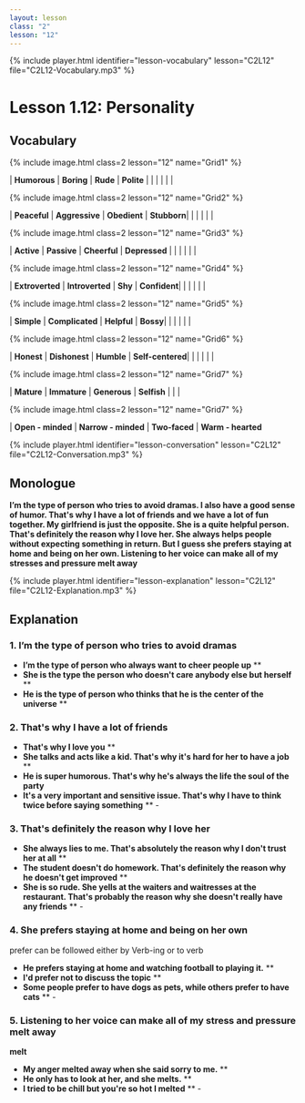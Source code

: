```yaml
---
layout: lesson
class: "2"
lesson: "12"	
---
```


{% include player.html identifier="lesson-vocabulary" lesson="C2L12" file="C2L12-Vocabulary.mp3" %}
# Lesson 1.12: Personality



## Vocabulary


{% include image.html class=2 lesson="12" name="Grid1" %}

| **Humorous** | **Boring**  | **Rude**  | **Polite**  | 
| | | | |

{% include image.html class=2 lesson="12" name="Grid2" %}

| **Peaceful** | **Aggressive**  | **Obedient**  | **Stubborn**| 
| | | | |

{% include image.html class=2 lesson="12" name="Grid3" %}

| **Active** | **Passive**  | **Cheerful**  | **Depressed**  | 
| | | | |

{% include image.html class=2 lesson="12" name="Grid4" %}

| **Extroverted** | **Introverted**  | **Shy**  | **Confident**| 
| | | | |

{% include image.html class=2 lesson="12" name="Grid5" %}

| **Simple** | **Complicated**  | **Helpful**  | **Bossy**| 
| | | | |

{% include image.html class=2 lesson="12" name="Grid6" %}

| **Honest** | **Dishonest**  | **Humble**  | **Self-centered**| 
| | | | |

{% include image.html class=2 lesson="12" name="Grid7" %}

| **Mature** | **Immature**  | **Generous** | **Selfish**
| | |

{% include image.html class=2 lesson="12" name="Grid7" %}

| **Open - minded** | **Narrow - minded**  | **Two-faced** | **Warm - hearted**

{% include player.html identifier="lesson-conversation" lesson="C2L12" file="C2L12-Conversation.mp3" %}
## Monologue

**I’m the type of person who tries to avoid dramas. I also have a good sense of humor. That's why I have a lot of friends and we have a lot of fun together. My girlfriend is just the opposite. She is a quite helpful person. That's definitely the reason why I love her. She always helps people without expecting something in return. But I guess she prefers staying at home and being on her own. Listening to her voice can make all of my stresses and pressure melt away** 
 

{% include player.html identifier="lesson-explanation" lesson="C2L12" file="C2L12-Explanation.mp3" %}
## Explanation


### 1. I’m the type of person who tries to avoid dramas 
- **I’m the type of person who always want to cheer people up** **
- **She is the type the person who doesn't care anybody else but herself** **
- **He is the type of person who thinks that he is the center of the universe** ** 


### 2. That's why I have a lot of friends
- **That's why I love you** **
- **She talks and acts like a kid. That's why it's hard for her to have a job** **
- **He is super humorous. That's why he's always the life the soul of the party**
- **It's a very important and sensitive issue. That's why I have to think twice before saying something** ** - 


### 3. That's definitely the reason why I love her 
- **She always lies to me. That's absolutely the reason why I don't trust her at all** **
- **The student doesn't do homework. That's definitely the reason why he doesn't get improved** **
- **She is so rude. She yells at the waiters and waitresses at the restaurant. That's probably the reason why she doesn't really have any friends** ** - 


### 4. She prefers staying at home and being on her own
prefer can be followed either by Verb-ing or  to verb
- **He prefers staying at home and watching football to playing it.** **
- **I'd prefer not to discuss the topic** **
- **Some people prefer to have dogs as pets, while others prefer to have cats** ** - 


### 5. Listening to her voice can make all of my stress and pressure melt away 
**melt**
- **My anger melted away when she said sorry to me.** **
- **He only has to look at her, and she melts.** **
- **I tried to be chill but you're so hot I melted** ** - 




